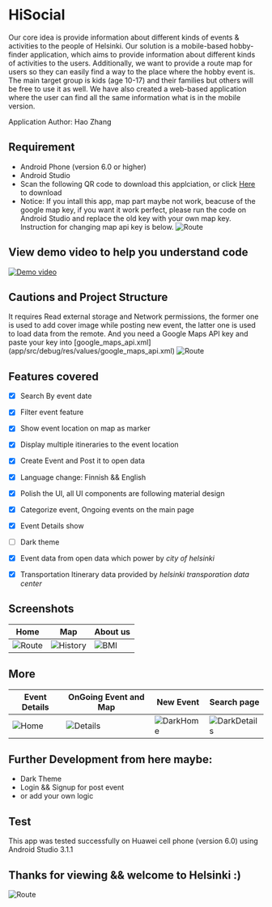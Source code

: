 # HiSocial

Our core idea is provide information about different kinds of events & activities to the people of Helsinki. Our solution is a mobile-based hobby-finder application, which aims to provide information about different kinds of activities to the users. Additionally, we want to provide a route map for users so they can easily find a way to the place where the hobby event is. The main target group is kids (age 10-17) and their families but others will be free to use it as well. We have also created a web-based application where the user can find all the same information what is in the mobile version. 

Application Author: Hao Zhang

## Requirement
- Android Phone (version 6.0 or higher)
- Android Studio
- Scan the following QR code to download this applciation, or click [Here](https://drive.google.com/file/d/1LnwpXpSZHdh8TokpKyc5GbjrDIA2wjny/view?usp=sharing) to download
- Notice: If you intall this app, map part maybe not work, beacuse of the google map key, if you want it work perfect, please run the code on Android Studio and replace the old key with your own map key. Instruction for changing map api key is below.
![Route](https://i.imgur.com/vvCOgg3.png)

## View demo video to help you understand code
[![Demo video](https://i.imgur.com/O7ZHJcd.png)](https://youtu.be/NJ68TX6HA5Q?list=UU81qa4UW7JBl0wKYlsCR08w)


## Cautions and Project Structure
It requires Read external storage and Network permissions, the former one is used to add cover image while posting new event, the latter one is used to load data from the remote. And you need a Google Maps API key and paste your key into [google_maps_api.xml] (app/src/debug/res/values/google_maps_api.xml)
![Route](https://i.imgur.com/y9e5Pyx.png)

## Features covered
- [x] Search By event date
- [x] Filter event feature
- [x] Show event location on map as marker
- [x] Display multiple itineraries to the event location
- [x] Create Event and Post it to open data
- [x] Language change: Finnish && English
- [x] Polish the UI, all UI components are following material design
- [x] Categorize event, Ongoing events on the main page
- [x] Event Details show 
- [ ] Dark theme
- [x] Event data from open data which power by *city of helsinki*
- [x] Transportation Itinerary data provided by *helsinki transporation data center*


## Screenshots
|                    Home                     |                  Map               |                  About us               |   
| ------------------------------------------- |--------------------------------------------|--------------------------------------------|
|![Route](https://i.imgur.com/0tnUKVU.gif)     |![History](https://i.imgur.com/mXWenmW.gif)|![BMI](https://i.imgur.com/MrZoDCP.gif)|

## More
|                    Event Details                    |                  OnGoing Event and Map                   |                  New Event               |                  Search page               |      
| ------------------------------------------- |--------------------------------------------|-----------------------------------------|-----------------------------------------|
|![Home](https://i.imgur.com/Gh6xGhc.gif)     |![Details](https://i.imgur.com/yBqkMmT.gif) |![DarkHome](https://i.imgur.com/8nXmxOH.gif)|![DarkDetails](https://i.imgur.com/r5lhPPo.gif)|

## Further Development from here maybe:
- Dark Theme
- Login && Signup for post event
- or add your own logic

## Test
This app was tested successfully on Huawei cell phone (version 6.0) using Android Studio 3.1.1

## Thanks for viewing && welcome to Helsinki :)
![Route](https://i.imgur.com/npIjq1g.jpg)
